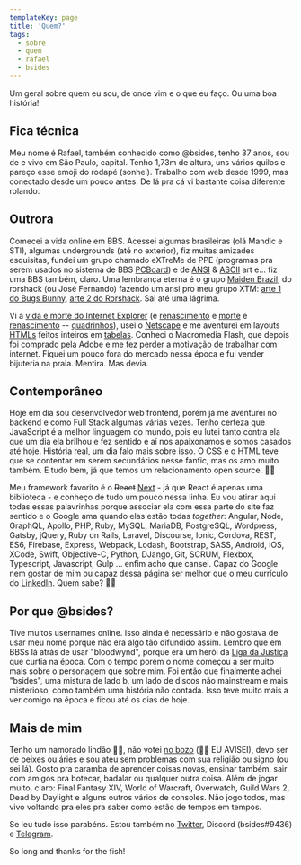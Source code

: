 ```yaml
---
templateKey: page
title: 'Quem?'
tags:
  - sobre
  - quem
  - rafael
  - bsides
---
```


Um geral sobre quem eu sou, de onde vim e o que eu faço. Ou uma boa história!

## Fica técnica

Meu nome é Rafael, também conhecido como @bsides, tenho 37 anos, sou de e vivo
em São Paulo, capital. Tenho 1,73m de altura, uns vários quilos e pareço esse
emoji do rodapé (sonhei). Trabalho com web desde 1999, mas conectado desde um
pouco antes. De lá pra cá vi bastante coisa diferente rolando.

## Outrora

Comecei a vida online em BBS. Acessei algumas brasileiras (olá Mandic e STI),
algumas undergrounds (até no exterior), fiz muitas amizades esquisitas,
fundei um grupo chamado eXTreMe de PPE (programas pra serem usados no sistema de
BBS [PCBoard](https://en.wikipedia.org/wiki/PCBoard)) e de
[ANSI](https://en.wikipedia.org/wiki/ANSI_art) &
[ASCII](https://en.wikipedia.org/wiki/ASCII_art) art e... fiz uma BBS também,
claro. Uma lembrança eterna é o grupo
[Maiden Brazil](https://artpacks.org/1997/mdn-9703.zip/MDN-9703.NFO), do
rorshack (ou José Fernando) fazendo um ansi pro meu grupo XTM:
[arte 1 do Bugs Bunny](https://artpacks.org/1997/mdn-9702.zip/BB-XTM.ASC),
[arte 2 do Rorshack](https://artpacks.org/1997/mdn-9703.zip/RS-XTM.ANS). Sai até
uma lágrima.

Vi a [vida e morte do Internet Explorer](https://medium.com/@burger.neal/the-end-of-life-of-internet-explorer-11-12736f9ff75f)
(e [renascimento](https://en.wikipedia.org/wiki/Microsoft_Edge) e
[morte](<https://en.wikipedia.org/wiki/Microsoft_Edge#EdgeHTML_(2014%E2%80%932019)>)
e [renascimento](<https://en.wikipedia.org/wiki/Microsoft_Edge#Chromium_(2019%E2%80%93present)>) -- [quadrinhos](https://cloud.netlifyusercontent.com/assets/344dbf88-fdf9-42bb-adb4-46f01eedd629/dad7b1cb-2490-48a1-9959-3040a7e0cf27/ie6-comic-strip.jpg)),
usei o [Netscape](https://en.wikipedia.org/wiki/Netscape) e me aventurei em
layouts [HTMLs](https://pt.wikipedia.org/wiki/HTML#Hist%C3%B3ria) feitos
inteiros em [tabelas](http://www.corelangs.com/html/tables/html-page-laout-1.html).
Conheci o Macromedia Flash, que depois foi comprado pela Adobe e me fez perder
a motivação de trabalhar com internet. Fiquei um pouco fora do mercado nessa
época e fui vender bijuteria na praia. Mentira. Mas devia.

## Contemporâneo

Hoje em dia sou desenvolvedor web frontend, porém já me aventurei no backend e
como Full Stack algumas várias vezes. Tenho certeza que JavaScript é a melhor
linguagem do mundo, pois eu lutei tanto contra ela que um dia ela brilhou e
fez sentido e aí nos apaixonamos e somos casados até hoje. História real, um dia
falo mais sobre isso. O CSS e o HTML teve que se contentar em serem secundários
nesse fanfic, mas os amo muito também. E tudo bem, já que temos um
relacionamento open source. 🤦‍♂

Meu framework favorito é o ~~React~~ [Next](https://nextjs.org) - já que React
é apenas uma biblioteca - e conheço de tudo um pouco nessa linha. Eu vou atirar
aqui todas essas palavrinhas porque associar ela com essa parte do site faz
sentido e o Google ama quando elas estão todas _together_: Angular, Node,
GraphQL, Apollo, PHP, Ruby, MySQL, MariaDB, PostgreSQL, Wordpress, Gatsby,
jQuery, Ruby on Rails, Laravel, Discourse, Ionic, Cordova, REST, ES6, Firebase,
Express, Webpack, Lodash, Bootstrap, SASS, Android, iOS, XCode, Swift,
Objective-C, Python, DJango, Git, SCRUM, Flexbox, Typescript, Javascript, Gulp
... enfim acho que cansei. Capaz do Google nem gostar de mim ou capaz dessa
página ser melhor que o meu currículo do
[LinkedIn](https://www.linkedin.com/in/rafabsides/). Quem sabe? 🤷‍♂

## Por que @bsides?

Tive muitos usernames online. Isso ainda é necessário e não gostava de usar meu
nome porque não era algo tão difundido assim. Lembro que em BBSs lá atrás de
usar "bloodwynd", porque era um herói da
[Liga da Justiça](https://en.wikipedia.org/wiki/Bloodwynd) que curtia na época.
Com o tempo porém o nome começou a ser muito mais sobre o personagem que sobre
mim. Foi então que finalmente achei "bsides", uma mistura de lado b, um lado de
discos não mainstream e mais misterioso, como também uma história não contada.
Isso teve muito mais a ver comigo na época e ficou até os dias de hoje.

## Mais de mim

Tenho um namorado lindão 🏳️‍🌈, não votei [no bozo](https://brasdangola.files.wordpress.com/2019/07/60417606_309835216605675_6668711251377389568_n-3-1.jpg)
(🙅‍♂️ EU AVISEI), devo ser de peixes ou áries e sou ateu sem problemas com sua
religião ou signo (ou sei lá). Gosto pra caramba de aprender coisas novas,
ensinar também, sair com amigos pra botecar, badalar ou qualquer outra coisa.
Além de jogar muito, claro: Final Fantasy XIV, World of Warcraft, Overwatch,
Guild Wars 2, Dead by Daylight e alguns outros vários de consoles. Não jogo
todos, mas vivo voltando pra eles pra saber como estão de tempos em tempos.

Se leu tudo isso parabéns. Estou também no [Twitter](https://twiter.com/bsides),
Discord (bsides#9436) e [Telegram](https://t.me/bsides).

So long and thanks for the fish!
